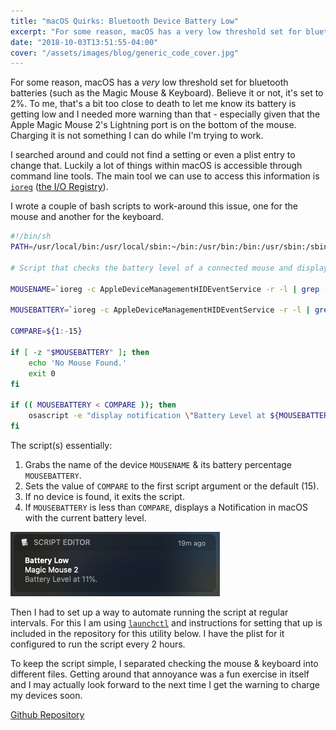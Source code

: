 ```yaml
---
title: "macOS Quirks: Bluetooth Device Battery Low"
excerpt: "For some reason, macOS has a very low threshold set for bluetooth batteries. After looking for a setting to change this, I coded up a workaround instead."
date: "2018-10-03T13:51:55-04:00"
cover: "/assets/images/blog/generic_code_cover.jpg"
---
```


For some reason, macOS has a _very_ low threshold set for bluetooth batteries (such as the Magic Mouse & Keyboard). Believe it or not, it's set to 2%. To me, that's a bit too close to death to let me know its battery is getting low and I needed more warning than that - especially given that the Apple Magic Mouse 2's Lightning port is on the bottom of the mouse. Charging it is not something I can do while I'm trying to work.

I searched around and could not find a setting or even a plist entry to change that. Luckily a lot of things within macOS is accessible through command line tools. The main tool we can use to access this information is [`ioreg`](http://www.manpagez.com/man/8/ioreg/) ([the I/O Registry](https://developer.apple.com/library/archive/documentation/DeviceDrivers/Conceptual/IOKitFundamentals/TheRegistry/TheRegistry.html)).

I wrote a couple of bash scripts to work-around this issue, one for the mouse and another for the keyboard.

```bash
#!/bin/sh
PATH=/usr/local/bin:/usr/local/sbin:~/bin:/usr/bin:/bin:/usr/sbin:/sbin

# Script that checks the battery level of a connected mouse and displays a notification if it is below a threshold (default 15%). Can set threshold as a parameter. ex: ./check_mouse_battery.sh 10

MOUSENAME=`ioreg -c AppleDeviceManagementHIDEventService -r -l | grep -i mouse | cut -d = -f2 | cut -d \" -f2`

MOUSEBATTERY=`ioreg -c AppleDeviceManagementHIDEventService -r -l | grep -i mouse -A 20  | grep BatteryPercent | cut -d = -f2 | cut -d ' ' -f2`

COMPARE=${1:-15}

if [ -z "$MOUSEBATTERY" ]; then
    echo 'No Mouse Found.'
    exit 0
fi

if (( MOUSEBATTERY < COMPARE )); then
    osascript -e "display notification \"Battery Level at ${MOUSEBATTERY}%.\" with title \"Battery Low\" subtitle \"${MOUSENAME}\""
fi
```

The script(s) essentially:

1. Grabs the name of the device `MOUSENAME` & its battery percentage `MOUSEBATTERY`.
2. Sets the value of `COMPARE` to the first script argument or the default (15).
3. If no device is found, it exits the script.
4. If `MOUSEBATTERY` is less than `COMPARE`, displays a Notification in macOS with the current battery level.

![Low Battery Notification](https://raw.githubusercontent.com/aromig/scripts/master/check_battery/check_mouse_battery_notification.png)

Then I had to set up a way to automate running the script at regular intervals. For this I am using [`launchctl`](http://www.manpagez.com/man/1/launchctl/) and instructions for setting that up is included in the repository for this utility below. I have the plist for it configured to run the script every 2 hours.

To keep the script simple, I separated checking the mouse & keyboard into different files. Getting around that annoyance was a fun exercise in itself and I may actually look forward to the next time I get the warning to charge my devices soon.

[Github Repository](https://github.com/aromig/scripts/tree/master/check_battery)

